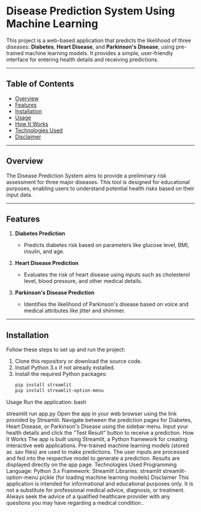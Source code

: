 # Disease Prediction System Using Machine Learning

This project is a web-based application that predicts the likelihood of three diseases: **Diabetes**, **Heart Disease**, and **Parkinson's Disease**, using pre-trained machine learning models. It provides a simple, user-friendly interface for entering health details and receiving predictions.

---

## Table of Contents

- [Overview](#overview)
- [Features](#features)
- [Installation](#installation)
- [Usage](#usage)
- [How It Works](#how-it-works)
- [Technologies Used](#technologies-used)
- [Disclaimer](#disclaimer)

---

## Overview

The Disease Prediction System aims to provide a preliminary risk assessment for three major diseases. This tool is designed for educational purposes, enabling users to understand potential health risks based on their input data.

---

## Features

1. **Diabetes Prediction**
   - Predicts diabetes risk based on parameters like glucose level, BMI, insulin, and age.

2. **Heart Disease Prediction**
   - Evaluates the risk of heart disease using inputs such as cholesterol level, blood pressure, and other medical details.

3. **Parkinson's Disease Prediction**
   - Identifies the likelihood of Parkinson's disease based on voice and medical attributes like jitter and shimmer.

---

## Installation

Follow these steps to set up and run the project:

1. Clone this repository or download the source code.
2. Install Python 3.x if not already installed.
3. Install the required Python packages:
   ```bash
   pip install streamlit
   pip install streamlit-option-menu

Usage
Run the application:
bash

   streamlit run app.py
Open the app in your web browser using the link provided by Streamlit.
Navigate between the prediction pages for Diabetes, Heart Disease, or Parkinson's Disease using the sidebar menu.
Input your health details and click the "Test Result" button to receive a prediction.
How It Works
The app is built using Streamlit, a Python framework for creating interactive web applications.
Pre-trained machine learning models (stored as .sav files) are used to make predictions.
The user inputs are processed and fed into the respective model to generate a prediction.
Results are displayed directly on the app page.
Technologies Used
Programming Language: Python 3.x
Framework: Streamlit
Libraries:
streamlit
streamlit-option-menu
pickle (for loading machine learning models)
Disclaimer
This application is intended for informational and educational purposes only. It is not a substitute for professional medical advice, diagnosis, or treatment. Always seek the advice of a qualified healthcare provider with any questions you may have regarding a medical condition..
